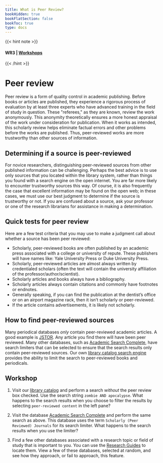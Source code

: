 ```yaml
---
title: What is Peer Review?
bookHidden: true
bookFlatSection: false
bookToc: true
type: docs
---
```

{{< hint note >}} 
#### <i class="fas fa-dot-circle"></i>  **WR3** | [**Workshops**](/courses/workshops/) 
{{< /hint >}}

# Peer review

Peer review is a form of quality control in academic publishing. Before books or articles are published, they experience a rigorous process of evaluation by at least three experts who have advanced training in the field of study in question. These "referees," as they are known, review the work anonymously. This anonymity theoretically ensures a more honest appraisal of the work under consideration for publication. When it works as intended, this scholarly review helps eliminate factual errors and other problems before the works are published. Thus, peer-reviewed works are more trustworthy than other sources of information.

## Determining if a source is peer-reviewed

For novice researchers, distinguishing peer-reviewed sources from other published information can be challenging. Perhaps the best advice is to use only sources that you located within the library system, rather than things you found with a search engine on the open internet. You are far more likely to encounter trustworthy sources this way. Of course, it is also frequently the case that excellent information may be found on the open web; in these cases, we must use our best judgment to determine if the source is trustworthy or not. If you are confused about a source, ask your professor or one of the research librarians for assistance in making a determination.

## Quick tests for peer review 

Here are a few test criteria that you may use to make a judgment call about whether a source has been peer reviewed:

- Scholarly, peer-reviewed books are often published by an academic press associated with a college or university of repute. These publishers will have names like: Yale University Press or Duke University Press.
- Scholarly, peer-reviewed articles are almost always written by credentialed scholars (often the text will contain the university affiliation of the professor/author/scientist).
- Scholarly articles and books always have a bibliography.
- Scholarly articles always contain citations and commonly have footnotes or endnotes.
- Generally speaking, if you can find the publication at the dentist’s office or on an airport magazine rack, then it isn’t scholarly or peer-reviewed.
- If the article contains advertisements, it is likely not scholarly.
  

## How to find peer-reviewed sources

Many periodical databases *only* contain peer-reviewed academic articles. A good example is [JSTOR](https://search.library.dartmouth.edu/permalink/01DCL_INST/16rgcn8/alma991022910609705706). Any article you find there will have been peer reviewed. Many other databases, such as [Academic Search Complete](https://search.library.dartmouth.edu/permalink/01DCL_INST/1sdhg0c/alma991033977946105706), have search limiters that can be selected to ensure that the search results only contain peer-reviewed sources. Our own [library catalog search engine](https://search.library.dartmouth.edu/discovery/search?vid=01DCL_INST:01DCL&lang=en&mode=advanced) provides the ability to limit the search to peer-reviewed books and periodicals.

## Workshop

1. Visit our [library catalog](https://www.library.dartmouth.edu/) and perform a search *without* the peer review box checked. Use the search string `zombie AND apocalypse`. What happens to the search results when you choose to filter the results by selecting `peer-reviewed content` in the left pane? 

2. Visit the database [Academic Search Complete](https://search.library.dartmouth.edu/permalink/01DCL_INST/1sdhg0c/alma991033977946105706) and perform the same search as above. This database uses the term `Scholarly (Peer Reviewed) Journals` for its search limiter. What happens to the search results when you use the limiter? 

3. Find a few other databases associated with a research topic or field of study that is important to you. You can use the [Research Guides](https://researchguides.dartmouth.edu/?b=s) to locate them. View a few of these databases, selected at random, and see how they approach, or fail to approach, this feature.



